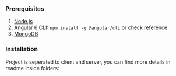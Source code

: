 
### Prerequisites

1.  [Node.js](https://nodejs.org/en/)
2.  Angular 6 CLI:
    `npm install -g @angular/cli` or check [reference](https://cli.angular.io/)
3.  [MongoDB](https://www.mongodb.com/)


### Installation

Project is seperated to client and server, you can find more details in readme inside folders:

 



